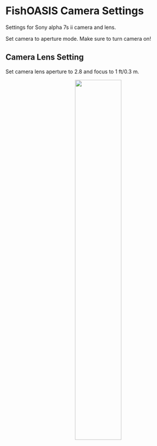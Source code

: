 # FishOASIS Camera Settings
Settings for Sony alpha 7s ii camera and lens.

Set camera to aperture mode. Make sure to turn camera on! 

## Camera Lens Setting

Set camera lens aperture to 2.8 and focus to 1 ft/0.3 m. 

<p align="center">
<img src="/hardware/images/IMG_0163.jpg" width="50%">
</p>
